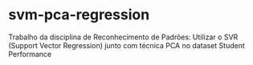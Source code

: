 # svm-pca-regression
Trabalho da disciplina de Reconhecimento de Padrões: Utilizar o SVR (Support Vector Regression) junto com técnica PCA no dataset Student Performance
